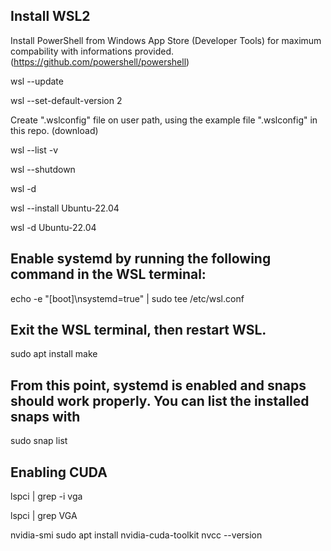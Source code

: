 ## Install WSL2

Install PowerShell from Windows App Store (Developer Tools) for maximum compability with informations provided.
(https://github.com/powershell/powershell)

wsl --update

wsl --set-default-version 2

Create ".wslconfig" file on user path, using the example file ".wslconfig" in this repo. (download)

wsl --list -v

wsl --shutdown

wsl -d


wsl --install Ubuntu-22.04

wsl -d Ubuntu-22.04


## Enable systemd by running the following command in the WSL terminal:

echo -e "[boot]\nsystemd=true" | sudo tee /etc/wsl.conf

## Exit the WSL terminal, then restart WSL.


sudo apt install make

## From this point, systemd is enabled and snaps should work properly. You can list the installed snaps with

sudo snap list

## Enabling CUDA

lspci | grep -i vga

lspci | grep VGA

nvidia-smi
sudo apt install nvidia-cuda-toolkit
nvcc --version
